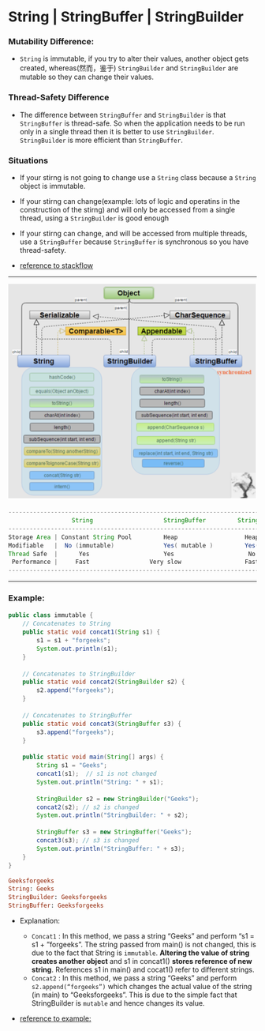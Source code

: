 # String | StringBuffer | StringBuilder

### Mutability Difference:

- `String` is immutable, if you try to alter their values, another object gets created, 
   whereas(然而，鉴于) `StringBuilder` and `StringBuilder` are mutable so they can change their
   values.

### Thread-Safety Difference

- The difference between `StringBuffer` and `StringBuilder` is that `StringBuffer` is 
  thread-safe. So when the application needs to be run only in a single thread then it is better to use `StringBuilder`. `StringBuilder` is more efficient than `StringBuffer`.

### Situations

- If your stirng is not going to change use a `String` class because a `String` object is
  immutable.
- If your stirng can change(example: lots of logic and operatins in the construction of the
  stirng) and will only be accessed from a single thread, using a `StringBuilder` is good enough
- If your stirng can change, and will be accessed from multiple threads, use a `StringBuffer` 
  because `StringBuffer` is synchronous so you have thread-safety.


- [reference to stackflow](https://stackoverflow.com/questions/2971315/string-stringbuffer-and-stringbuilder)
---

![](img/2020-07-04-16-19-39.png)

```java
----------------------------------------------------------------------------------
                  String                    StringBuffer         StringBuilder
----------------------------------------------------------------------------------                 
Storage Area | Constant String Pool         Heap                   Heap 
Modifiable   |  No (immutable)              Yes( mutable )         Yes( mutable )
Thread Safe  |      Yes                     Yes                     No
 Performance |     Fast                 Very slow                  Fast
----------------------------------------------------------------------------------
```

---


### Example:

```java
public class immutable {
    // Concatenates to String
    public static void concat1(String s1) {
        s1 = s1 + "forgeeks";
        System.out.println(s1);
    }

    // Concatenates to StringBuilder
    public static void concat2(StringBuilder s2) {
        s2.append("forgeeks");
    }

    // Concatenates to StringBuffer
    public static void concat3(StringBuffer s3) {
        s3.append("forgeeks");
    }

    public static void main(String[] args) {
        String s1 = "Geeks";
        concat1(s1);  // s1 is not changed
        System.out.println("String: " + s1);

        StringBuilder s2 = new StringBuilder("Geeks");
        concat2(s2); // s2 is changed
        System.out.println("StringBuilder: " + s2);

        StringBuffer s3 = new StringBuffer("Geeks");
        concat3(s3); // s3 is changed
        System.out.println("StringBuffer: " + s3);
    }
}
```

```ruby
Geeksforgeeks
String: Geeks
StringBuilder: Geeksforgeeks
StringBuffer: Geeksforgeeks
```

- Explanation:
  - `Concat1` : In this method, we pass a string “Geeks” and perform “s1 = s1 + ”forgeeks”. 
    The string passed from main() is not changed, this is due to the fact that String is 
    `immutable`. **Altering the value of string creates another object** and s1 in concat1() 
    **stores reference of new string**. References s1 in main() and cocat1() 
    refer to different strings.
  - `Concat2` : In this method, we pass a string “Geeks” and perform `s2.append(“forgeeks”)`
    which changes the actual value of the string (in main) to “Geeksforgeeks”. This is due to 
    the simple fact that StringBuilder is `mutable` and hence changes its value.


- [reference to example:](https://www.geeksforgeeks.org/string-vs-stringbuilder-vs-stringbuffer-in-java/)


